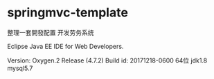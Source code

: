 # springmvc-template
整理一套開發配置 开发劳务系统

Eclipse Java EE IDE for Web Developers.

Version: Oxygen.2 Release (4.7.2)
Build id: 20171218-0600   64位   jdk1.8  mysql5.7 
